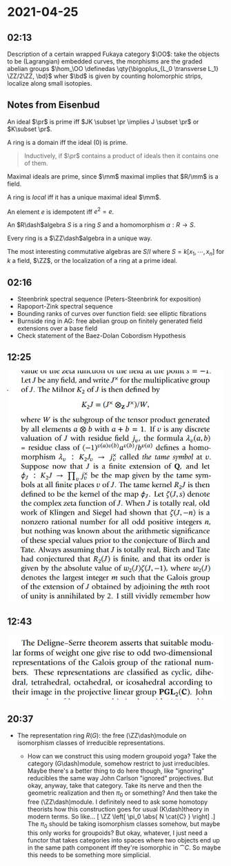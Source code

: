 # 2021-04-25

## 02:13

Description of a certain wrapped Fukaya category $\OO$: take the objects to be (Lagrangian) embedded curves, the morphisms are the graded abelian groups $\hom_\OO \definedas \qty{\bigoplus_{L_0 \transverse L_1} \ZZ/2\ZZ, \bd}$ wher $\bd$ is given by counting holomorphic strips, localize along small isotopies.



## Notes from Eisenbud

An ideal $\pr$ is prime iff $JK \subset \pr \implies J \subset \pr$ or $K\subset \pr$.

A ring is a domain iff the ideal $(0)$ is prime.

> Inductively, if $\pr$ contains a product of ideals then it contains one of them.

Maximal ideals are prime, since $\mm$ maximal implies that $R/\mm$ is a field.

A ring is *local* iff it has a unique maximal ideal $\mm$.

An element $e$ is idempotent iff $e^2 = e$.

An $R\dash$algebra $S$ is a ring $S$ and a homomorphism $\alpha:R \to S$.

Every ring is a $\ZZ\dash$algebra in a unique way.

The most interesting commutative algebras are $S/I$ where $S = k[x_1, \cdots, x_n]$ for $k$ a field, $\ZZ$, or the localization of a ring at a prime ideal.


## 02:16

- Steenbrink spectral sequence (Peters-Steenbrink for exposition)
- Rapoport-Zink spectral sequence
- Bounding ranks of curves over function field: see elliptic fibrations
- Burnside ring in AG: free abelian group on finitely generated field extensions over a base field
- Check statement of the Baez-Dolan Cobordism Hypothesis



## 12:25

![How Milnor K-theory shows up in number theory: a conjecture by Tate and Birch](figures/image_2021-04-25-12-25-47.png)

## 12:43

![Deligne-Serre Theorem](figures/image_2021-04-25-12-43-06.png)




## 20:37

- The representation ring $R(G)$: the free \(\ZZ\dash\)module on isomorphism classes of irreducible representations.

  - How can we construct this using modern groupoid yoga? 
  Take the category \(G\dash\)module, somehow restrict to just irreducibles.
  Maybe there's a better thing to do here though, like "ignoring" reducibles the same way John Carlson "ignored" projectives.
  But okay, anyway, take that category. 
  Take its nerve and then the geometric realization and then $\pi_0$ or something?
  And then take the free \(\ZZ\dash\)module.
  I definitely need to ask some homotopy theorists how this construction goes for usual \(K\dash\)theory in modern terms.
  So like...
  \[
  \ZZ \left[ \pi_0 \abs{ N \cat{C} } \right]
  .\]
  The $\pi_0$ should be taking isomorphism classes somehow, but maybe this only works for groupoids?
  But okay, whatever, I just need a functor that takes categories into spaces where two objects end up in the same path component iff they're isomorphic in $\cat{C}$. 
  So maybe this needs to be something more simplicial.


